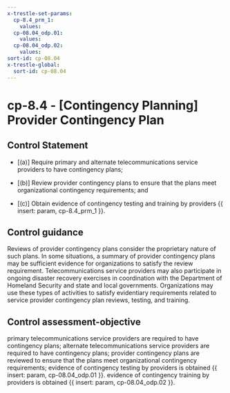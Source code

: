 ```yaml
---
x-trestle-set-params:
  cp-8.4_prm_1:
    values:
  cp-08.04_odp.01:
    values:
  cp-08.04_odp.02:
    values:
sort-id: cp-08.04
x-trestle-global:
  sort-id: cp-08.04
---
```


# cp-8.4 - \[Contingency Planning\] Provider Contingency Plan

## Control Statement

- \[(a)\] Require primary and alternate telecommunications service providers to have contingency plans;

- \[(b)\] Review provider contingency plans to ensure that the plans meet organizational contingency requirements; and

- \[(c)\] Obtain evidence of contingency testing and training by providers {{ insert: param, cp-8.4_prm_1 }}.

## Control guidance

Reviews of provider contingency plans consider the proprietary nature of such plans. In some situations, a summary of provider contingency plans may be sufficient evidence for organizations to satisfy the review requirement. Telecommunications service providers may also participate in ongoing disaster recovery exercises in coordination with the Department of Homeland Security and state and local governments. Organizations may use these types of activities to satisfy evidentiary requirements related to service provider contingency plan reviews, testing, and training.

## Control assessment-objective

primary telecommunications service providers are required to have contingency plans;
alternate telecommunications service providers are required to have contingency plans;
provider contingency plans are reviewed to ensure that the plans meet organizational contingency requirements;
evidence of contingency testing by providers is obtained {{ insert: param, cp-08.04_odp.01 }}.
evidence of contingency training by providers is obtained {{ insert: param, cp-08.04_odp.02 }}.
